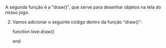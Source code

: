 A segunda função é a "draw()", que serve para desenhar objetos na tela do nosso jogo. 

2. Vamos adicionar o seguinte código dentro da função "draw()":

	function love.draw()

	end